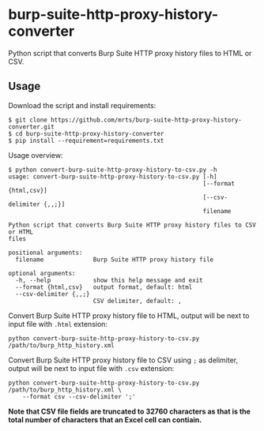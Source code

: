 # burp-suite-http-proxy-history-converter

Python script that converts Burp Suite HTTP proxy history files to HTML or CSV.

## Usage

Download the script and install requirements:

    $ git clone https://github.com/mrts/burp-suite-http-proxy-history-converter.git
    $ cd burp-suite-http-proxy-history-converter
    $ pip install --requirement=requirements.txt

Usage overview:

    $ python convert-burp-suite-http-proxy-history-to-csv.py -h
    usage: convert-burp-suite-http-proxy-history-to-csv.py [-h]
                                                           [--format {html,csv}]
                                                           [--csv-delimiter {,,;}]
                                                           filename

    Python script that converts Burp Suite HTTP proxy history files to CSV or HTML
    files

    positional arguments:
      filename              Burp Suite HTTP proxy history file

    optional arguments:
      -h, --help            show this help message and exit
      --format {html,csv}   output format, default: html
      --csv-delimiter {,,;}
                            CSV delimiter, default: ,

Convert Burp Suite HTTP proxy history file to HTML, output will be next to input
file with `.html` extension:

    python convert-burp-suite-http-proxy-history-to-csv.py /path/to/burp_http_history.xml

Convert Burp Suite HTTP proxy history file to CSV using `;` as delimiter, output
will be next to input file with `.csv` extension:

    python convert-burp-suite-http-proxy-history-to-csv.py /path/to/burp_http_history.xml \
        --format csv --csv-delimiter ';'

**Note that CSV file fields are truncated to 32760 characters as that is the
total number of characters that an Excel cell can contiain.**
